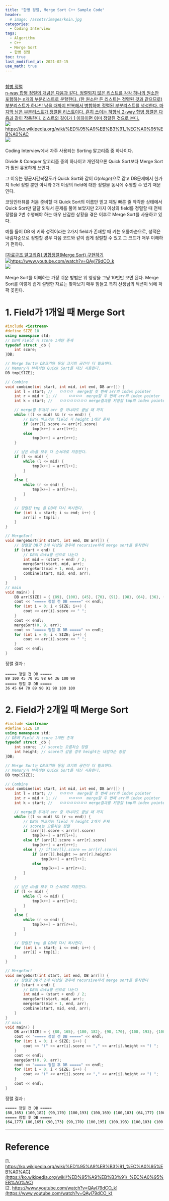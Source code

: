```yaml
---
title: "합병 정렬, Merge Sort C++ Sample Code" 
header:
  # image: /assets/images/koin.jpg
categories:
  - Coding Interview
tags:
  - Algorithm
  - C++
  - Merge Sort
  - 합병 정렬
toc: true
last_modified_at: 2021-02-15
use_math: true
---
```

<br/>
<div>
<a href="https://ko.wikipedia.org/wiki/%ED%95%A9%EB%B3%91_%EC%A0%95%EB%A0%AC" class="bookmark source"><div class="bookmark-info"><div class="bookmark-text"><div class="bookmark-title">합병 정렬</div><div class="bookmark-description">n-way 합병 정렬의 개념은 다음과 같다. 정렬되지 않은 리스트를 각각 하나의 원소만 포함하는 n개의 부분리스트로 분할한다. (한 원소만 든 리스트는 정렬된 것과 같으므로) 부분리스트가 하나만 남을 때까지 반복해서 병합하며 정렬된 부분리스트를 생성한다. 마지막 남은 부분리스트가 정렬된 리스트이다. 흔히 쓰이는 하향식 2-way 합병 정렬은 다음과 같이 작동한다. 리스트의 길이가 1 이하이면 이미 정렬된 것으로 본다.</div></div><div class="bookmark-href"><img src="https://ko.wikipedia.org/static/favicon/wikipedia.ico" class="icon bookmark-icon"/>https://ko.wikipedia.org/wiki/%ED%95%A9%EB%B3%91_%EC%A0%95%EB%A0%AC</div></div><img src="https://upload.wikimedia.org/wikipedia/commons/thumb/c/cc/Merge-sort-example-300px.gif/220px-Merge-sort-example-300px.gif" class="bookmark-image"/></a>
</div>
<br/>
 Coding Interview에서 자주 사용되는 Sorting 알고리즘 중 하나이다.

 Divide & Conquer 알고리즘 중의 하나이고 개인적으론 Quick Sort보다 Merge Sort 가 훨씬 유용하게 쓰인다.

 그 이유는 평균시간복잡도가 Quick Sort와 같이 $O(nlogn)$으로 같고 DB문제에서 한가지 field 정렬 뿐만 아니라 2개 이상의 field에 대한 정렬을 동시에 수행할 수 있기 때문인다.

 코딩인터뷰를 처음 준비할 때 Quick Sort의 이름만 믿고 제일 빠른 줄 착각한 상태에서 Quick Sort만 달달 외워서 문제를 풀어 보았지만 2가지 이상의 field를 정렬할 때 전체 정렬을 2번 수행해야 하는 매우 난감한 상황을 겪은 이후로 Merge Sort를 사용하고 있다.

 예를 들어 DB 에 키와 성적이라는 2가지 field가 존재할 때 키는 오름차순으로, 성적은 내림차순으로 정렬할 경우 다음 코드와 같이 쉽게 정렬할 수 있고 그 코드가 매우 이해하기 편하다.
<br/>
<div>
<a href="https://www.youtube.com/watch?v=QAyl79dCO_k" class="bookmark source"><div class="bookmark-info"><div class="bookmark-text"><div class="bookmark-title">[자료구조 알고리즘] 병합정렬(Merge Sort) 구현하기</div></div><div class="bookmark-href"><img src="https://www.youtube.com/s/desktop/3748dff5/img/favicon.ico" class="icon bookmark-icon"/>https://www.youtube.com/watch?v=QAyl79dCO_k</div></div><img src="https://i.ytimg.com/vi/QAyl79dCO_k/hqdefault.jpg" class="bookmark-image"/></a>
</div>
<br/>
 Merge Sort를 이해하는 가장 쉬운 방법은 위 영상을 그냥 10번만 보면 된다. Merge Sort를 이렇게 쉽게 설명한 자료는 찾아보기 매우 힘들고 특히 선생님의 딕션이 뇌에 팍팍 꽂힌다.

# 1. Field가 1개일 때 Merge Sort

```cpp
#include <iostream>
#define SIZE 10
using namespace std;
// DB에 Field 가 score 1개만 존재
typedef struct _db {
    int score;
}DB;

// Merge Sort는 DB크기와 동일 크기의 공간이 더 필요하다.
// Memory가 부족하면 Quick Sort를 대신 사용한다.
DB tmp[SIZE];

// Combine
void combine(int start, int mid, int end, DB arr[]) {
    int l = start; //   ㅁㅁㅁㅁ  merge할 첫 번째 arr의 index pointer
    int r = mid + 1; //     ㅁㅁㅁㅁ  merge할 두 번째 arr의 index pointer
    int k = start; //   ㅁㅁㅁㅁㅁㅁㅁㅁ merge결과를 저장할 tmp의 index pointer

    // merge할 두개의 arr 중 하나라도 끝날 때 까지
    while ((l <= mid) && (r <= end)) {
        // DB의 비교가능 field 가 height 1개만 존재
        if (arr[l].score <= arr[r].score)
            tmp[k++] = arr[l++];
        else
            tmp[k++] = arr[r++];
    }

    // 남은 db를 모두 다 순서대로 저장한다.
    if (l <= mid) {
        while (l <= mid) {
            tmp[k++] = arr[l++];
        }
    }
    else {
        while (r <= end) {
            tmp[k++] = arr[r++];
        }
    }

    // 정렬된 tmp 를 DB에 다시 복사한다.
    for (int i = start; i <= end; i++) {
        arr[i] = tmp[i];
    }
}

// MergeSort
void mergeSort(int start, int end, DB arr[]) {
    // 정렬할 DB가 2개 이상일 경우에 recursive하게 merge sort를 동작한다
    if (start < end) {
        // DB의 data를 반으로 나눈다 
        int mid = (start + end) / 2;
        mergeSort(start, mid, arr);
        mergeSort(mid + 1, end, arr);
        combine(start, mid, end, arr);
    }
}
// main
void main() {
    DB arr[SIZE] = { {89}, {100}, {45}, {70}, {91}, {98}, {64}, {36}, {100}, {90} };
    cout << "===== 정렬 전 DB =====" << endl;
    for (int i = 0; i < SIZE; i++) {
        cout << arr[i].score << " ";
    }
    cout << endl;
    mergeSort(0, 9, arr);
    cout << "===== 정렬 후 DB =====" << endl;
    for (int i = 0; i < SIZE; i++) {
        cout << arr[i].score << " ";
    }
    cout << endl;
}
```

정렬 결과 :

```
===== 정렬 전 DB =====
89 100 45 70 91 98 64 36 100 90
===== 정렬 후 DB =====
36 45 64 70 89 90 91 98 100 100
```


# 2. Field가 2개일 때 Merge Sort

```cpp
#include <iostream>
#define SIZE 10
using namespace std;
// DB에 Field 가 score 1개만 존재
typedef struct _db {
    int score;  // score는 오름차순 정렬
    int height; // score가 같을 경우 height는 내림차순 정렬
}DB;

// Merge Sort는 DB크기와 동일 크기의 공간이 더 필요하다.
// Memory가 부족하면 Quick Sort를 대신 사용한다.
DB tmp[SIZE];

// Combine
void combine(int start, int mid, int end, DB arr[]) {
    int l = start; //   ㅁㅁㅁㅁ  merge할 첫 번째 arr의 index pointer
    int r = mid + 1; //     ㅁㅁㅁㅁ  merge할 두 번째 arr의 index pointer
    int k = start; //   ㅁㅁㅁㅁㅁㅁㅁㅁ merge결과를 저장할 tmp의 index pointer

    // merge할 두개의 arr 중 하나라도 끝날 때 까지
    while ((l <= mid) && (r <= end)) {
        // DB의 비교가능 field 가 height 2개가 존재
        // score는 오름차순 정렬
        if (arr[l].score < arr[r].score)
            tmp[k++] = arr[l++];
        else if (arr[l].score > arr[r].score)
            tmp[k++] = arr[r++];
        else { // if(arr[l].score == arr[r].score)
            if (arr[l].height >= arr[r].height)
                tmp[k++] = arr[l++];
            else
                tmp[k++] = arr[r++];
        }
    }

    // 남은 db를 모두 다 순서대로 저장한다.
    if (l <= mid) {
        while (l <= mid) {
            tmp[k++] = arr[l++];
        }
    }
    else {
        while (r <= end) {
            tmp[k++] = arr[r++];
        }
    }

    // 정렬된 tmp 를 DB에 다시 복사한다.
    for (int i = start; i <= end; i++) {
        arr[i] = tmp[i];
    }
}

// MergeSort
void mergeSort(int start, int end, DB arr[]) {
    // 정렬할 DB가 2개 이상일 경우에 recursive하게 merge sort를 동작한다
    if (start < end) {
        // DB의 data를 반으로 나눈다 
        int mid = (start + end) / 2;
        mergeSort(start, mid, arr);
        mergeSort(mid + 1, end, arr);
        combine(start, mid, end, arr);
    }
}
// main
void main() {
    DB arr[SIZE] = { {80, 165}, {100, 182}, {90, 170}, {100, 193}, {100, 169}, {100, 183}, {64, 177}, {100, 179}, {100, 195}, {90, 173} };
    cout << "===== 정렬 전 DB =====" << endl;
    for (int i = 0; i < SIZE; i++) {
        cout << "(" << arr[i].score << "," << arr[i].height << ") ";
    }
    cout << endl;
    mergeSort(0, 9, arr);
    cout << "===== 정렬 후 DB =====" << endl;
    for (int i = 0; i < SIZE; i++) {
        cout << "(" << arr[i].score << "," << arr[i].height << ") ";
    }
    cout << endl;
}
```

정렬 결과 :

```bash
===== 정렬 전 DB =====
(80,165) (100,182) (90,170) (100,193) (100,169) (100,183) (64,177) (100,179) (100,195) (90,173)
===== 정렬 후 DB =====
(64,177) (80,165) (90,173) (90,170) (100,195) (100,193) (100,183) (100,182) (100,179) (100,169)
```
---
# Reference   
[1. https://ko.wikipedia.org/wiki/%ED%95%A9%EB%B3%91_%EC%A0%95%EB%A0%AC](https://ko.wikipedia.org/wiki/%ED%95%A9%EB%B3%91\_%EC%A0%95%EB%A0%AC)   
[2. https://www.youtube.com/watch?v=QAyl79dCO_k](https://www.youtube.com/watch?v=QAyl79dCO_k)   
